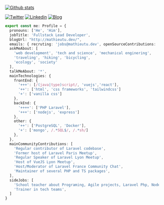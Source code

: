 [![Github stats](https://github-readme-stats.vercel.app/api?username=mathieutu&count_private=true&show_icons=true&include_all_commits=true&hide_rank=true)](https://github.com/mathieutu)

[![Twitter](https://img.shields.io/badge/-Twitter-222222?style=flat-square&logo=twitter&logoColor=white&link=https://twitter.com/mathieutu)](https://twitter.com/mathieutu/)
[![Linkedin](https://img.shields.io/badge/-LinkedIn-222222?style=flat-square&logo=Linkedin&logoColor=white&link=https://www.linkedin.com/in/mathieutu/)](https://www.linkedin.com/in/mathieutu/)
[![Blog](https://img.shields.io/badge/-Blog-222222?style=flat-square&logo=firefox-browser&logoColor=white&link=https://mathieutu.dev)](https://mathieutu.dev)

```typescript
export const me: Profile = {
  pronouns: ['He', 'Him'],
  jobTitle: 'Fullstack Lead Developer',
  blogUrl: "http://mathieutu.dev/",
  emails: { recruting: 'jobs@mathieutu.dev', openSourceContributions: 'oss@mathieutu.dev', general: 'contact@mathieutu.dev' },
  askMeAbout: [
    'web development', 'tech and science', 'mechanical enginering',
    'traveling', 'hiking', 'bicycling',
    'ecology', 'society'
  ],
  talkMeAbout: '*',
  mainTechnologies: {
    frontEnd: {
      '+++': [/(java|type)script/, 'vuejs','react'],
      '++': ['html', 'css frameworks', 'tailwindcss']
      '+': ['vanilla css']
    },
    backEnd: {
      '++++': ['PHP Laravel'],
      '+++': ['nodejs', 'express']
    },
    other: {
      '++': ['PostgreSQL', 'Docker'],
      '+': ['mongo', /.*SQL$/, /.*sh/]
    },
  },
  mainCommunityContributions: [
    'Regular contributor of Laravel codebase',
    'Former host of Laravel Paris Meetup',
    'Regular Speaker of Laravel Lyon Meetup',
    'Host of VueJS Lyon Meetup',
    'Host/Moderator of Laravel France Community Chat',
    'Maintainer of several PHP and TS packages',
  ],
  sideJobs: [
    'School teacher about Programing, Agile projects, Laravel Php, NodeJS, ReactJS, VueJS, and Testing processes',
    'Trainer in tech teams',
  ]
}
```
